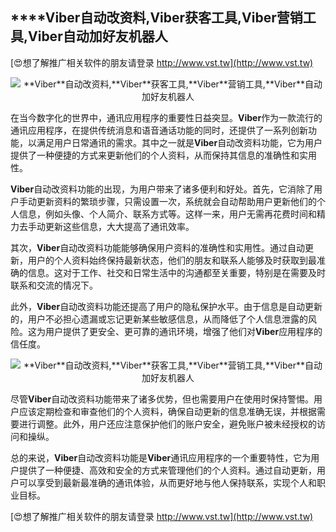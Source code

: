 ## ****Viber**自动改资料,**Viber**获客工具,**Viber**营销工具,**Viber**自动加好友机器人**

[😍想了解推广相关软件的朋友请登录 http://www.vst.tw](http://www.vst.tw)

 <center><img src="https://vst.tw/MP4/tuiguang/png/4.png" alt="**Viber**自动改资料,**Viber**获客工具,**Viber**营销工具,**Viber**自动加好友机器人"></center>

在当今数字化的世界中，通讯应用程序的重要性日益突显。**Viber**作为一款流行的通讯应用程序，在提供传统消息和语音通话功能的同时，还提供了一系列创新功能，以满足用户日常通讯的需求。其中之一就是**Viber**自动改资料功能，它为用户提供了一种便捷的方式来更新他们的个人资料，从而保持其信息的准确性和实用性。

**Viber**自动改资料功能的出现，为用户带来了诸多便利和好处。首先，它消除了用户手动更新资料的繁琐步骤，只需设置一次，系统就会自动帮助用户更新他们的个人信息，例如头像、个人简介、联系方式等。这样一来，用户无需再花费时间和精力去手动更新这些信息，大大提高了通讯效率。

其次，**Viber**自动改资料功能能够确保用户资料的准确性和实用性。通过自动更新，用户的个人资料始终保持最新状态，他们的朋友和联系人能够及时获取到最准确的信息。这对于工作、社交和日常生活中的沟通都至关重要，特别是在需要及时联系和交流的情况下。

此外，**Viber**自动改资料功能还提高了用户的隐私保护水平。由于信息是自动更新的，用户不必担心遗漏或忘记更新某些敏感信息，从而降低了个人信息泄露的风险。这为用户提供了更安全、更可靠的通讯环境，增强了他们对**Viber**应用程序的信任度。

 <center><img src="https://vst.tw/MP4/tuiguang/png/1.png" alt="**Viber**自动改资料,**Viber**获客工具,**Viber**营销工具,**Viber**自动加好友机器人"></center>

尽管**Viber**自动改资料功能带来了诸多优势，但也需要用户在使用时保持警惕。用户应该定期检查和审查他们的个人资料，确保自动更新的信息准确无误，并根据需要进行调整。此外，用户还应注意保护他们的账户安全，避免账户被未经授权的访问和操纵。

总的来说，**Viber**自动改资料功能是**Viber**通讯应用程序的一个重要特性，它为用户提供了一种便捷、高效和安全的方式来管理他们的个人资料。通过自动更新，用户可以享受到最新最准确的通讯体验，从而更好地与他人保持联系，实现个人和职业目标。

[😍想了解推广相关软件的朋友请登录 http://www.vst.tw](http://www.vst.tw)




